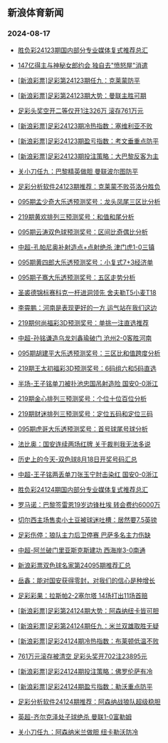 ## 新浪体育新闻 
### 2024-08-17

+ [胜负彩24123期国内部分专业媒体复式推荐总汇](https://sports.sina.com.cn/l/2024-08-16/doc-inciuumk0929122.shtml)

+ [147亿得主与神秘女郎约会 独自去"愤怒屋"消遣](https://sports.sina.com.cn/l/2024-08-16/doc-inciuumk0915037.shtml)

+ [[新浪彩票]足彩第24123期任九：克莱蒙防平](https://sports.sina.com.cn/l/2024-08-16/doc-inciuumk0922539.shtml)

+ [[新浪彩票]足彩第24123期大势：曼联主胜可期](https://sports.sina.com.cn/l/2024-08-16/doc-inciuumk0922131.shtml)

+ [足彩头奖空开二等仅开1注326万 滚存761万元](https://sports.sina.com.cn/l/2024-08-16/doc-inciuumk0921093.shtml)

+ [[新浪彩票]足彩24123期冷热指数：塞维利亚不败](https://sports.sina.com.cn/l/2024-08-16/doc-inciuumm7688694.shtml)

+ [[新浪彩票]足彩24123期盈亏指数：考文垂重点防平](https://sports.sina.com.cn/l/2024-08-16/doc-inciuumm7688145.shtml)

+ [[新浪彩票]足彩24123期投注策略：大巴黎反客为主](https://sports.sina.com.cn/l/2024-08-16/doc-inciuumk0923342.shtml)

+ [关小刀任九：巴黎精英做胆 曼联波尔图防平](https://sports.sina.com.cn/l/2024-08-16/doc-incivrqy0600522.shtml)

+ [足彩分析软件24123期推荐：克莱蒙不败芬洛分胜负](https://sports.sina.com.cn/l/2024-08-16/doc-inciuumm7688984.shtml)

+ [095期孟少奇大乐透预测奖号：龙头凤尾三区比分析](https://sports.sina.com.cn/l/2024-08-16/doc-incivrqz7326896.shtml)

+ [219期黄欢排列三预测奖号：和值和尾分析](https://sports.sina.com.cn/l/2024-08-16/doc-incivrre5690973.shtml)

+ [095期云涛双色球预测奖号：区间比奇偶比分析](https://sports.sina.com.cn/l/2024-08-16/doc-incivrre5676532.shtml)

+ [中超-孔帕尼奥补射造点+点射绝杀 津门虎1-0三镇](https://sports.sina.com.cn/china/j/2024-08-16/doc-inciwafa2325211.shtml)

+ [095期黄四郎大乐透预测奖号：小复式7+3经济单](https://sports.sina.com.cn/l/2024-08-16/doc-inciveze0756574.shtml)

+ [095期子骞大乐透预测奖号：五区走势分析](https://sports.sina.com.cn/l/2024-08-16/doc-incivrrh2449672.shtml)

+ [圣裘德锦标赛科克一杆进洞领先 舍夫勒T5小麦T18](https://sports.sina.com.cn/golf/pgatour/2024-08-16/doc-inciveze0739453.shtml)

+ [李霄鹏：河南是表现更好的一方 运气站在我们这边](https://sports.sina.com.cn/china/j/2024-08-16/doc-inciwafa2323792.shtml)

+ [219期何尚福彩3D预测奖号：单挑一注直选推荐](https://sports.sina.com.cn/l/2024-08-16/doc-incivrqy0578266.shtml)

+ [中超-孙铭谦造乌龙刘鑫瑜破门 沧州2-0客胜河南](https://sports.sina.com.cn/china/j/2024-08-16/doc-inciwafa2324246.shtml)

+ [095期胡建平大乐透预测奖号：三区比和值跨度分析](https://sports.sina.com.cn/l/2024-08-16/doc-incivrre5673036.shtml)

+ [219期王太初福彩3D预测奖号：6码组六和5码直选](https://sports.sina.com.cn/l/2024-08-16/doc-incivrqy0579362.shtml)

+ [半场-王子铭单刀被扑池忠国吊射造险 国安0-0浙江](https://sports.sina.com.cn/china/j/2024-08-16/doc-inciwaeu0438854.shtml)

+ [219期金心排列三预测奖号：个位十位百位分析](https://sports.sina.com.cn/l/2024-08-16/doc-incivrrh2468485.shtml)

+ [219期财迷排列三预测奖号：定位五码和定位三码](https://sports.sina.com.cn/l/2024-08-16/doc-incivrqy0585404.shtml)

+ [095期虎哥大乐透预测奖号：首号球尾号球分析](https://sports.sina.com.cn/l/2024-08-16/doc-inciveze0756355.shtml)

+ [法比奥：国安连续两场红牌 关于裁判我无法多说](https://sports.sina.com.cn/china/j/2024-08-16/doc-inciwhnt7088022.shtml)

+ [历史上的今天-双色球8月18日开奖号码汇总](https://sports.sina.com.cn/l/2024-08-16/doc-incivrqy0593941.shtml)

+ [中超-王子铭两丢单刀张玉宁肘击染红 国安0-0浙江](https://sports.sina.com.cn/china/j/2024-08-16/doc-inciwaev7216022.shtml)

+ [胜负彩24124期国内部分专业媒体复式推荐总汇](https://sports.sina.com.cn/l/2024-08-16/doc-inciwhnt7090680.shtml)

+ [罗马诺：巴黎签雷恩19岁边锋杜埃 转会费约6000万](https://sports.sina.com.cn/g/pl/2024-08-16/doc-incivrrh2498521.shtml)

+ [切尔西主场售卖小土豆被球迷吐槽：居然要7.5英镑](https://sports.sina.com.cn/g/pl/2024-08-16/doc-incivezn2622257.shtml)

+ [足彩伤停：狼队主力后卫停赛 巴萨多名主力伤缺](https://sports.sina.com.cn/l/2024-08-16/doc-incivvwx7269537.shtml)

+ [中超-阿兰破门里亚斯克斯建功 西海岸3-0南通](https://sports.sina.com.cn/china/j/2024-08-16/doc-inciwaev7215477.shtml)

+ [新浪彩票双色球名家第24095期推荐汇总](https://sports.sina.com.cn/l/2024-08-16/doc-incivrrh2482174.shtml)

+ [岳鑫：能对国安获得零封，对我们的信心是种增长](https://sports.sina.com.cn/china/j/2024-08-16/doc-inciwhnw5422793.shtml)

+ [足彩彩果：拉斯帕2-2塞尔塔 14场打出11场首赔](https://sports.sina.com.cn/l/2024-08-17/doc-incixcsi6660779.shtml)

+ [[新浪彩票]足彩第24124期大势：阿森纳纽卡皆可胆](https://sports.sina.com.cn/l/2024-08-17/doc-incixcsi6662062.shtml)

+ [[新浪彩票]足彩第24124期任九：米兰双雄取胜无疑](https://sports.sina.com.cn/l/2024-08-17/doc-incixcsi6662559.shtml)

+ [[新浪彩票]足彩24124期冷热指数：布莱顿低温不败](https://sports.sina.com.cn/l/2024-08-17/doc-incixcsq1790203.shtml)

+ [761万元滚存被清空 足彩头奖开702注23895元](https://sports.sina.com.cn/l/2024-08-17/doc-incixcsi6660779.shtml)

+ [[新浪彩票]足彩24124期投注策略：佛罗伦萨有冷](https://sports.sina.com.cn/l/2024-08-17/doc-incixcsn5012767.shtml)

+ [[新浪彩票]足彩24124期盈亏指数：勒沃重点防平](https://sports.sina.com.cn/l/2024-08-17/doc-incixcsn5012581.shtml)

+ [足彩分析软件24124期推荐：阿森纳战狼队超级稳胆](https://sports.sina.com.cn/l/2024-08-17/doc-incixcsn5013381.shtml)

+ [英超-齐尔克泽处子球绝杀 曼联1-0富勒姆](https://sports.sina.com.cn/g/pl/2024-08-17/doc-incixcsi6671822.shtml)

+ [关小刀任九：阿森纳米兰做胆 纽卡勒沃防冷](https://sports.sina.com.cn/l/2024-08-17/doc-incixuqh6704882.shtml)

